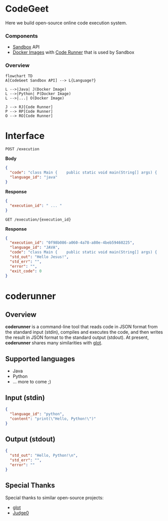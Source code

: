 # CodeGeet
Here we build open-source online code execution system.

### Components

- [Sandbox](https://github.com/codegeet/sandbox/tree/main/api) API
- [Docker Images](https://github.com/codegeet/images) with [Code Runner](https://github.com/codegeet/sandbox/tree/main/coderunner) that is used by Sandbox  
  
### Overview

```mermaid
flowchart TD
A[CodeGeet Sandbox API] --> L{Language?}

L -->|Java| J(Docker Image)
L -->|Python| P(Docker Image)
L -->|...| O(Docker Image)

J --> RJ[Code Runner]
P --> RP[Code Runner]
O --> RO[Code Runner]
```

# Interface

`POST /execution`

**Body**

```json
{
  "code": "class Main {    public static void main(String[] args) {    System.out.print(\"Hello Jesus!\"); }   }",
  "language_id": "java"
}
```

**Response**

```json
{
  "execution_id": " ... "
}
```

`GET /execution/{execution_id}`

**Response**
```json
{
  "execution_id": "0f98b086-a060-4a78-a80e-4beb59460225",
  "language_id": "JAVA",
  "code": "class Main {    public static void main(String[] args) {    System.out.print(\"Hello Jesus!\"); }   }",
  "std_out": "Hello Jesus!",
  "std_err": "",
  "error": "",
  "exit_code": 0
}
```

# coderunner

## Overview
**coderunner** is a command-line tool that reads code in JSON format from the standard input (stdin),
compiles and executes the code, and then writes the result in JSON format to the standard output (stdout).
At present, **coderunner** shares many similarities with [glot](https://github.com/glotcode/code-runner).

## Supported languages
- Java
- Python
- ... more to come ;)

## Input (stdin)
```json
{
  "language_id": "python",
  "content": "print(\"Hello, Python!\")"
}
```

## Output (stdout)
```json
{
  "std_out": "Hello, Python!\n",
  "std_err": "",
  "error": ""
}
```

## Special Thanks
Special thanks to similar open-source projects:
- [glot](https://github.com/glotcode)
- [Judge0](https://github.com/judge0)
